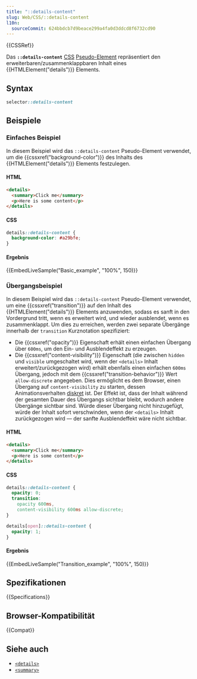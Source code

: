```yaml
---
title: "::details-content"
slug: Web/CSS/::details-content
l10n:
  sourceCommit: 624bbdcb7d9beace299a4fa0d3ddcd8f6732cd90
---
```


{{CSSRef}}

Das **`::details-content`** [CSS](/de/docs/Web/CSS) [Pseudo-Element](/de/docs/Web/CSS/Pseudo-elements) repräsentiert den erweiterbaren/zusammenklappbaren Inhalt eines {{HTMLElement("details")}} Elements.

[//]: # '{{EmbedInteractiveExample("pages/tabbed/pseudo-element-details-content.html", "tabbed-shorter")}}'

## Syntax

```css
selector::details-content
```

## Beispiele

### Einfaches Beispiel

In diesem Beispiel wird das `::details-content` Pseudo-Element verwendet, um die {{cssxref("background-color")}} des Inhalts des {{HTMLElement("details")}} Elements festzulegen.

#### HTML

```html
<details>
  <summary>Click me</summary>
  <p>Here is some content</p>
</details>
```

#### CSS

```css
details::details-content {
  background-color: #a29bfe;
}
```

#### Ergebnis

{{EmbedLiveSample("Basic_example", "100%", 150)}}

### Übergangsbeispiel

In diesem Beispiel wird das `::details-content` Pseudo-Element verwendet, um eine {{cssxref("transition")}} auf den Inhalt des {{HTMLElement("details")}} Elements anzuwenden, sodass es sanft in den Vordergrund tritt, wenn es erweitert wird, und wieder ausblendet, wenn es zusammenklappt. Um dies zu erreichen, werden zwei separate Übergänge innerhalb der `transition` Kurznotation spezifiziert:

- Die {{cssxref("opacity")}} Eigenschaft erhält einen einfachen Übergang über `600ms`, um den Ein- und Ausblendeffekt zu erzeugen.
- Die {{cssxref("content-visibility")}} Eigenschaft (die zwischen `hidden` und `visible` umgeschaltet wird, wenn der `<details>` Inhalt erweitert/zurückgezogen wird) erhält ebenfalls einen einfachen `600ms` Übergang, jedoch mit dem {{cssxref("transition-behavior")}} Wert `allow-discrete` angegeben. Dies ermöglicht es dem Browser, einen Übergang auf `content-visibility` zu starten, dessen Animationsverhalten [diskret](/de/docs/Web/CSS/CSS_animated_properties#discrete) ist. Der Effekt ist, dass der Inhalt während der gesamten Dauer des Übergangs sichtbar bleibt, wodurch andere Übergänge sichtbar sind. Würde dieser Übergang nicht hinzugefügt, würde der Inhalt sofort verschwinden, wenn der `<details>` Inhalt zurückgezogen wird — der sanfte Ausblendeffekt wäre nicht sichtbar.

#### HTML

```html
<details>
  <summary>Click me</summary>
  <p>Here is some content</p>
</details>
```

#### CSS

```css
details::details-content {
  opacity: 0;
  transition:
    opacity 600ms,
    content-visibility 600ms allow-discrete;
}

details[open]::details-content {
  opacity: 1;
}
```

#### Ergebnis

{{EmbedLiveSample("Transition_example", "100%", 150)}}

## Spezifikationen

{{Specifications}}

## Browser-Kompatibilität

{{Compat}}

## Siehe auch

- [`<details>`](/de/docs/Web/HTML/Element/details)
- [`<summary>`](/de/docs/Web/HTML/Element/summary)
